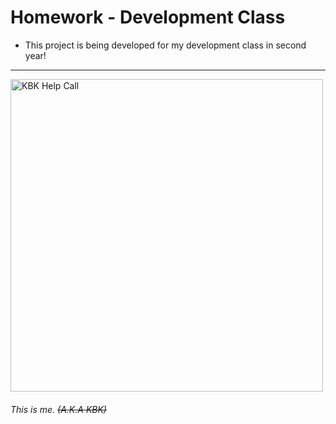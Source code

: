 # Homework - Development Class

<ul>
<li>This project is being developed for my development class in second year!</li>
</ul>

<hr>
  
<img src="https://cdn.discordapp.com/attachments/1159920769338441778/1355685987564388382/image.png?ex=67e9d476&is=67e882f6&hm=460928d883a01d291ec672eac01136817e3e2b96a7c9745bdf786e631ce00f17" width="500" height="500" alt="KBK Help Call"/>
<h6>This is me. <s>(A.K.A KBK)</s></h6>
